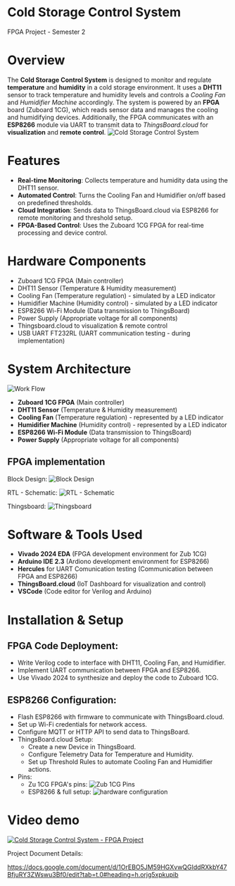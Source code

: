 # Cold Storage Control System
FPGA Project - Semester 2

# Overview
The **Cold Storage Control System** is designed to monitor and regulate **temperature** and **humidity** in a cold storage environment. It uses a **DHT11** sensor to track temperature and humidity levels and controls a *Cooling Fan* and *Humidifier Machine* accordingly. The system is powered by an **FPGA** board (Zuboard 1CG), which reads sensor data and manages the cooling and humidifying devices. Additionally, the FPGA communicates with an **ESP8266** module via UART to transmit data to *ThingsBoard.cloud* for **visualization** and **remote control**.
![Cold Storage Control System](/docs/photos/full-system.jpg "Cold Storage Control System")

# Features
* **Real-time Monitoring**: Collects temperature and humidity data using the DHT11 sensor.
* **Automated Control**: Turns the Cooling Fan and Humidifier on/off based on predefined thresholds.
* **Cloud Integration**: Sends data to ThingsBoard.cloud via ESP8266 for remote monitoring and threshold setup.
* **FPGA-Based Control**: Uses the Zuboard 1CG FPGA for real-time processing and device control.

# Hardware Components
* Zuboard 1CG FPGA (Main controller)
* DHT11 Sensor (Temperature & Humidity measurement)
* Cooling Fan (Temperature regulation) - simulated by a LED indicator
* Humidifier Machine (Humidity control) - simulated by a LED indicator
* ESP8266 Wi-Fi Module (Data transmission to ThingsBoard)
* Power Supply (Appropriate voltage for all components)
* Thingsboard.cloud to visualization & remote control
* USB UART FT232RL (UART communication testing - during implementation)

# System Architecture
![Work Flow](/docs/photos/WorkFlow.png "Work Flow")
* **Zuboard 1CG FPGA** (Main controller)
* **DHT11 Sensor** (Temperature & Humidity measurement)
* **Cooling Fan** (Temperature regulation) - represented by a LED indicator
* **Humidifier Machine** (Humidity control) - represented by a LED indicator
* **ESP8266 Wi-Fi Module** (Data transmission to ThingsBoard)
* **Power Supply** (Appropriate voltage for all components)
## FPGA implementation
Block Design:
![Block Design](/docs/photos/EDA-Vivado-BlockDesign.png "Block Design")

RTL - Schematic:
![RTL - Schematic](/docs/photos/RTL-Schematic--top-module.png "RTL - Schematic")

Thingsboard:
![Thingsboard](/docs/photos/Thingsboard-Dashboard.png "Thingsboard")

# Software & Tools Used
* **Vivado 2024 EDA** (FPGA development environment for Zub 1CG)
* **Arduino IDE 2.3** (Ardiono development environment for ESP8266)
* **Hercules** for UART Comunication testing (Communication between FPGA and ESP8266)
* **ThingsBoard.cloud** (IoT Dashboard for visualization and control)
* **VSCode** (Code editor for Verilog and Arduino)

# Installation & Setup
## FPGA Code Deployment:
* Write Verilog code to interface with DHT11, Cooling Fan, and Humidifier.
* Implement UART communication between FPGA and ESP8266.
* Use Vivado 2024 to synthesize and deploy the code to Zuboard 1CG.

## ESP8266 Configuration:
* Flash ESP8266 with firmware to communicate with ThingsBoard.cloud.
* Set up Wi-Fi credentials for network access.
* Configure MQTT or HTTP API to send data to ThingsBoard.
* ThingsBoard.cloud Setup:
    * Create a new Device in ThingsBoard.
    * Configure Telemetry Data for Temperature and Humidity.
    * Set up Threshold Rules to automate Cooling Fan and Humidifier actions.
* Pins:
    * Zu 1CG FPGA's pins:
    ![Zub 1CG Pins](/docs/photos/DesignWrapper-IO-Ports.png "Zub 1CG Pins")
    * ESP8266 & full setup:
    ![hardware configuration](/docs/photos/wiring.jpg "hardware configuration")

# Video demo
[![Cold Storage Control System - FPGA Project](https://img.youtube.com/vi/w5AyaIGeWPU/0.jpg)](https://youtu.be/w5AyaIGeWPU)



Project Document Details:

https://docs.google.com/document/d/1OrEBO5JM59HGXvwQGIddRXkbY47BfjuRY3ZWswu3Bf0/edit?tab=t.0#heading=h.orjg5xpkupib

